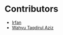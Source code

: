# Contributors
- [Irfan](https://github.com/putradongkal)
- [Wahyu Taqdirul Aziz](https://github.com/wahyutaqdirulaziz)